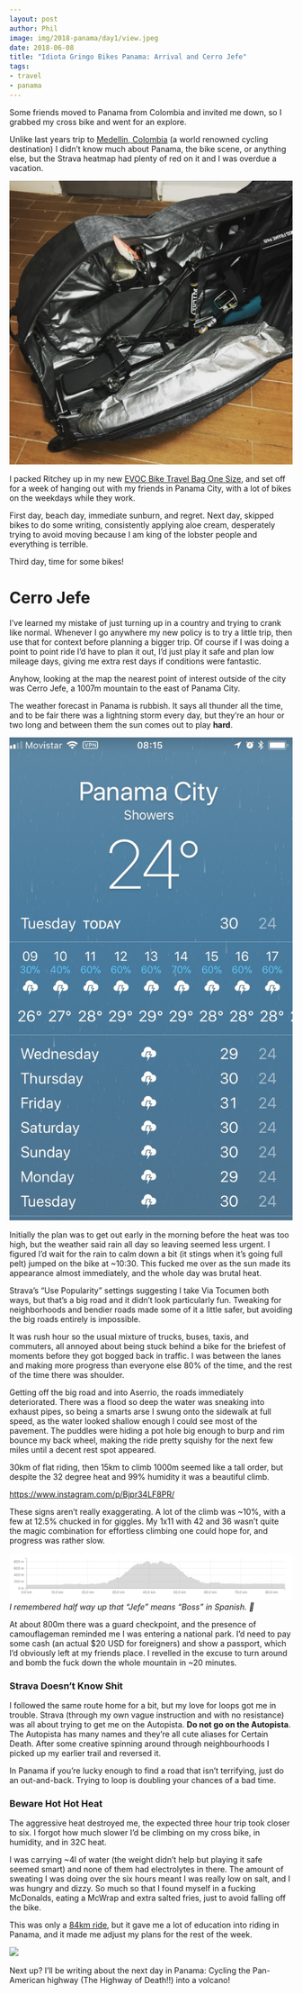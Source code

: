 ```yaml
---
layout: post
author: Phil
image: img/2018-panama/day1/view.jpeg
date: 2018-06-08
title: "Idiota Gringo Bikes Panama: Arrival and Cerro Jefe"
tags:
- travel
- panama
---
```


Some friends moved to Panama from Colombia and invited me down, so I grabbed my cross bike and went for an explore.

Unlike last years trip to [Medellin, Colombia](/colombia-not-a-bike-bag/) (a world renowned cycling destination) I didn’t know much about Panama, the bike scene, or anything else, but the Strava heatmap had plenty of red on it and I was overdue a vacation.

![](img/2018-panama/day1/bag.jpeg)

I packed Ritchey up in my new [EVOC Bike Travel Bag One Size](https://www.clevertraining.com/evoc-bike-travel-bag-one-size), and set off for a week of hanging out with my friends in Panama City, with a lot of bikes on the weekdays while they work.

First day, beach day, immediate sunburn, and regret. Next day, skipped bikes to do some writing, consistently applying aloe cream, desperately trying to avoid moving because I am king of the lobster people and everything is terrible.

Third day, time for some bikes!

# Cerro Jefe

I’ve learned my mistake of just turning up in a country and trying to crank like normal. Whenever I go anywhere my new policy is to try a little trip, then use that for context before planning a bigger trip. Of course if I was doing a point to point ride I’d have to plan it out, I’d just play it safe and plan low mileage days, giving me extra rest days if conditions were fantastic.

Anyhow, looking at the map the nearest point of interest outside of the city was Cerro Jefe, a 1007m mountain to the east of Panama City.

The weather forecast in Panama is rubbish. It says all thunder all the time, and to be fair there was a lightning storm every day, but they’re an hour or two long and between them the sun comes out to play **hard**.

![](img/2018-panama/day1/weather.jpeg)

Initially the plan was to get out early in the morning before the heat was too high, but the weather said rain all day so leaving seemed less urgent. I figured I’d wait for the rain to calm down a bit (it stings when it’s going full pelt) jumped on the bike at ~10:30. This fucked me over as the sun made its appearance almost immediately, and the whole day was brutal heat.

Strava’s “Use Popularity” settings suggesting I take Via Tocumen both ways, but that’s a big road and it didn’t look particularly fun. Tweaking for neighborhoods and bendier roads made some of it a little safer, but avoiding the big roads entirely is impossible.

It was rush hour so the usual mixture of trucks, buses, taxis, and commuters, all annoyed about being stuck behind a bike for the briefest of moments before they got bogged back in traffic. I was between the lanes and making more progress than everyone else 80% of the time, and the rest of the time there was shoulder.

Getting off the big road and into Aserrio, the roads immediately deteriorated. There was a flood so deep the water was sneaking into exhaust pipes, so being a smarts arse I swung onto the sidewalk at full speed, as the water looked shallow enough I could see most of the pavement. The puddles were hiding a pot hole big enough to burp and rim bounce my back wheel, making the ride pretty squishy for the next few miles until a decent rest spot appeared.

30km of flat riding, then 15km to climb 1000m seemed like a tall order, but despite the 32 degree heat and 99% humidity it was a beautiful climb.

https://www.instagram.com/p/Bjpr34LF8PR/

These signs aren’t really exaggerating. A lot of the climb was ~10%, with a few at 12.5% chucked in for giggles. My 1x11 with 42 and 36 wasn’t quite the magic combination for effortless climbing one could hope for, and progress was rather slow.

![I remembered half way up that “Jefe” means “Boss” in Spanish. 🤣](img/2018-panama/day1/jefe.png)*I remembered half way up that “Jefe” means “Boss” in Spanish. 🤣*

At about 800m there was a guard checkpoint, and the presence of camouflageman reminded me I was entering a national park. I’d need to pay some cash (an actual $20 USD for foreigners) and show a passport, which I’d obviously left at my friends place. I revelled in the excuse to turn around and bomb the fuck down the whole mountain in ~20 minutes.

### Strava Doesn’t Know Shit

I followed the same route home for a bit, but my love for loops got me in trouble. Strava (through my own vague instruction and with no resistance) was all about trying to get me on the Autopista. **Do not go on the Autopista**. The Autopista has many names and they’re all cute aliases for Certain Death. After some creative spinning around through neighbourhoods I picked up my earlier trail and reversed it.

In Panama if you’re lucky enough to find a road that isn’t terrifying, just do an out-and-back. Trying to loop is doubling your chances of a bad time.

### Beware Hot Hot Heat

The aggressive heat destroyed me, the expected three hour trip took closer to six. I forgot how much slower I’d be climbing on my cross bike, in humidity, and in 32C heat.

I was carrying ~4l of water (the weight didn’t help but playing it safe seemed smart) and none of them had electrolytes in there. The amount of sweating I was doing over the six hours meant I was really low on salt, and I was hungry and dizzy. So much so that I found myself in a fucking McDonalds, eating a McWrap and extra salted fries, just to avoid falling off the bike.

This was only a [84km ride](https://www.strava.com/activities/1619634842), but it gave me a lot of education into riding in Panama, and it made me adjust my plans for the rest of the week.

![](https://cdn-images-1.medium.com/max/2000/1*AyK2DyurVGniDFcm09zGIw@2x.jpeg)

Next up? I’ll be writing about the next day in Panama: Cycling the Pan-American highway (The Highway of Death!!) into a volcano!
